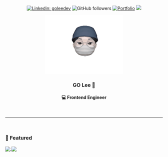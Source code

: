 <section align="center" flex-direction="column">

  <div align="center">
    
  [![Linkedin: goleedev](https://img.shields.io/badge/-goleedev-blue?style=flat-square&logo=Linkedin&logoColor=white&link=https://www.linkedin.com/in/goleedev/)](https://www.linkedin.com/in/goleedev/)
  ![GitHub followers](https://img.shields.io/github/followers/goleedev?style=social)
  [![Portfolio](https://img.shields.io/badge/Website-46a2f1.svg?&style=flat-square&color=9cf&logo=dev.to&logoColor=white&link=https://golee.me/)](https://golee.me/)
  ![](https://visitor-badge.glitch.me/badge?page_id=goleedev.goleedev)  
  
  </div>

  <img src='assets/memoji.gif' alt="memoji" width="250" >

  <h3>GO Lee 👋</h3>
  <h4>💻 Frontend Engineer</h4>
  <br>
  <hr>
  <br>

  <div align="left" flex-direction="column">
    <h3>📍 Featured</h3>
    <div grid-row="2">
      <a href="https://github.com/goleedev/golee.me">
        <img align="center" src="https://github-readme-stats.vercel.app/api/pin/?username=goleedev&repo=golee.me" />
      </a>
      <a href="https://github.com/goleedev/nextjs-dashboard">
        <img align="center" src="https://github-readme-stats.vercel.app/api/pin/?username=goleedev&repo=nextjs-dashboard" />
      </a>
    </div>
  </div>
</section>
